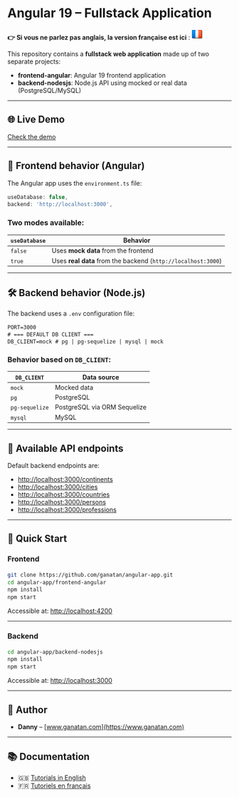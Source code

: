 # Angular 19 – Fullstack Application 

**👉 Si vous ne parlez pas anglais, la version française est ici** : [![Français](./ui/version-fr.png)](./README.md)

This repository contains a **fullstack web application** made up of two separate projects:

- **frontend-angular**: Angular 19 frontend application  
- **backend-nodesjs**: Node.js API using mocked or real data (PostgreSQL/MySQL)

---

## 🌐 Live Demo  
[Check the demo](https://angular.ganatan.com)

---

## 🔧 Frontend behavior (Angular)

The Angular app uses the `environment.ts` file:

```ts
useDatabase: false,
backend: 'http://localhost:3000',
```

### Two modes available:

| `useDatabase` | Behavior                                  |
|---------------|-------------------------------------------|
| `false`       | Uses **mock data** from the frontend      |
| `true`        | Uses **real data** from the backend (`http://localhost:3000`) |

---

## 🛠️ Backend behavior (Node.js)

The backend uses a `.env` configuration file:

```env
PORT=3000
# === DEFAULT DB CLIENT ===
DB_CLIENT=mock # pg | pg-sequelize | mysql | mock
```

### Behavior based on `DB_CLIENT`:

| `DB_CLIENT`     | Data source                  |
|-----------------|------------------------------|
| `mock`          | Mocked data                  |
| `pg`            | PostgreSQL                   |
| `pg-sequelize`  | PostgreSQL via ORM Sequelize |
| `mysql`         | MySQL                        |


---

## 🔗 Available API endpoints

Default backend endpoints are:

- [http://localhost:3000/continents](http://localhost:3000/continents)
- [http://localhost:3000/cities](http://localhost:3000/cities)
- [http://localhost:3000/countries](http://localhost:3000/countries)
- [http://localhost:3000/persons](http://localhost:3000/persons)
- [http://localhost:3000/professions](http://localhost:3000/professions)

---

## 🚀 Quick Start

### Frontend

```bash
git clone https://github.com/ganatan/angular-app.git
cd angular-app/frontend-angular
npm install
npm start
```

Accessible at: [http://localhost:4200](http://localhost:4200)

---

### Backend

```bash
cd angular-app/backend-nodesjs
npm install
npm start
```

Accessible at: [http://localhost:3000](http://localhost:3000)

---

## 👤 Author

- **Danny** – [www.ganatan.com](https://www.ganatan.com)

---

## 📚 Documentation

- 🇬🇧 [Tutorials in English](https://www.ganatan.com/en/tutorials)
- 🇫🇷 [Tutoriels en français](https://www.ganatan.com/tutorials)
